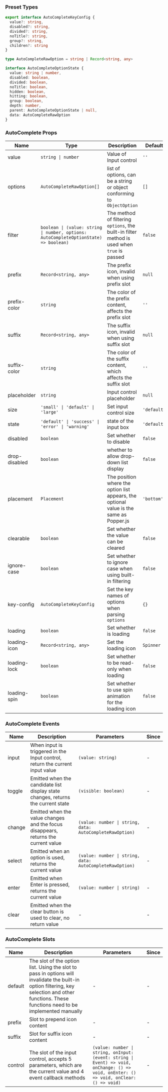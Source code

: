 ### Preset Types

```ts
export interface AutoCompleteKeyConfig {
  value?: string,
  disabled?: string,
  divided?: string,
  noTitle?: string,
  group?: string,
  children?: string
}

type AutoCompleteRawOption = string | Record<string, any>

interface AutoCompleteOptionState {
  value: string | number,
  disabled: boolean,
  divided: boolean,
  noTitle: boolean,
  hidden: boolean,
  hitting: boolean,
  group: boolean,
  depth: number,
  parent: AutoCompleteOptionState | null,
  data: AutoCompleteRawOption
}
```

### AutoComplete Props

| Name          | Type                                                                                 | Description                                                                                 | Default     | Since   |
| ------------- | ------------------------------------------------------------------------------------ | ------------------------------------------------------------------------------------------- | ----------- | ------- |
| value         | `string \| number`                                                                   | Value of Input control                                                                      | `''`        | -       |
| options       | `AutoCompleteRawOption[]`                                                            | list of options, can be a string or object conforming to `ObjectOption`                     | `[]`        | -       |
| filter        | `boolean \| (value: string \| number, options: AutoCompleteOptionState) => boolean)` | The method of filtering `options`, the built-in filter method is used when `true` is passed | `false`     | -       |
| prefix        | `Record<string, any>`                                                                | The prefix icon, invalid when using prefix slot                                             | `null`      | -       |
| prefix-color  | `string`                                                                             | The color of the prefix content, affects the prefix slot                                    | `''`        | -       |
| suffix        | `Record<string, any>`                                                                | The suffix icon, invalid when using suffix slot                                             | `null`      | -       |
| suffix-color  | `string`                                                                             | The color of the suffix content, which affects the suffix slot                              | `''`        | -       |
| placeholder   | `string`                                                                             | Input control placeholder                                                                   | `null`      | -       |
| size          | `'small' \| 'default' \| 'large'`                                                    | Set input control size                                                                      | `'default'` | -       |
| state         | `'default' \| 'success' \| 'error' \| 'warning'`                                     | state of the input box                                                                      | `'default'` | -       |
| disabled      | `boolean`                                                                            | Set whether to disable                                                                      | `false`     | -       |
| drop-disabled | `boolean`                                                                            | whether to allow drop-down list display                                                     | `false`     | -       |
| placement     | `Placement`                                                                          | The position where the option list appears, the optional value is the same as Popper.js     | `'bottom'`  | -       |
| clearable     | `boolean`                                                                            | Set whether the value can be cleared                                                        | `false`     | -       |
| ignore-case   | `boolean`                                                                            | Set whether to ignore case when using built-in filtering                                    | `false`     | -       |
| key-config    | `AutoCompleteKeyConfig`                                                              | Set the key names of options when parsing `options`                                         | `{}`        | `2.0.0` |
| loading       | `boolean`                                                                            | Set whether is loading                                                                      | `false`     | `2.0.0` |
| loading-icon  | `Record<string, any>`                                                                | Set the loading icon                                                                        | `Spinner`   | `2.0.0` |
| loading-lock  | `boolean`                                                                            | Set whether to be read-only when loading                                                    | `false`     | `2.0.0` |
| loading-spin  | `boolean`                                                                            | Set whether to use spin animation for the loading icon                                      | `false`     | `2.0.0` |

### AutoComplete Events

| Name   | Description                                                                        | Parameters                                               | Since |
| ------ | ---------------------------------------------------------------------------------- | -------------------------------------------------------- | ----- |
| input  | When input is triggered in the Input control, return the current input value       | `(value: string)`                                        | -     |
| toggle | Emitted when the candidate list display state changes, returns the current state   | `(visible: boolean)`                                     | -     |
| change | Emitted when the value changes and the focus disappears, returns the current value | `(value: number \| string, data: AutoCompleteRawOption)` | -     |
| select | Emitted when an option is used, returns the current value                          | `(value: number \| string, data: AutoCompleteRawOption)` | -     |
| enter  | Emitted when Enter is pressed, returns the current value                           | `(value: number \| string)`                              | -     |
| clear  | Emitted when the clear button is used to clear, no return value                    | -                                                        | -     |

### AutoComplete Slots

| Name    | Description                                                                                                                                                                                      | Parameters                                                                                                                             | Since |
| ------- | ------------------------------------------------------------------------------------------------------------------------------------------------------------------------------------------------ | -------------------------------------------------------------------------------------------------------------------------------------- | ----- |
| default | The slot of the option list. Using the slot to pass in options will invalidate the built-in option filtering, key selection and other functions. These functions need to be implemented manually | -                                                                                                                                      | -     |
| prefix  | Slot to prepend icon content                                                                                                                                                                     | -                                                                                                                                      | -     |
| suffix  | Slot for suffix icon content                                                                                                                                                                     | -                                                                                                                                      | -     |
| control | The slot of the input control, accepts 5 parameters, which are the current value and 4 event callback methods                                                                                    | `(value: number \| string, onInput: (event: string \| Event) => void, onChange: () => void, onEnter: () => void, onClear: () => void)` | -     |
